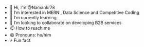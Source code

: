 - 👋 Hi, I’m @Namankr78
- 👀 I’m interested in MERN , Data Science and Competitive Coding
- 🌱 I’m currently learning 
- 💞️ I’m looking to collaborate on developing B2B services
- 📫 How to reach me 
- 😄 Pronouns:  he/him
- ⚡ Fun fact: 

<!---
Namankr78/Namankr78 is a ✨ special ✨ repository because its `README.md` (this file) appears on your GitHub profile.
You can click the Preview link to take a look at your changes.
--->
